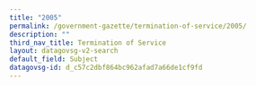```yaml
---
title: "2005"
permalink: /government-gazette/termination-of-service/2005/
description: ""
third_nav_title: Termination of Service
layout: datagovsg-v2-search
default_field: Subject
datagovsg-id: d_c57c2dbf864bc962afad7a66de1cf9fd
---
```

